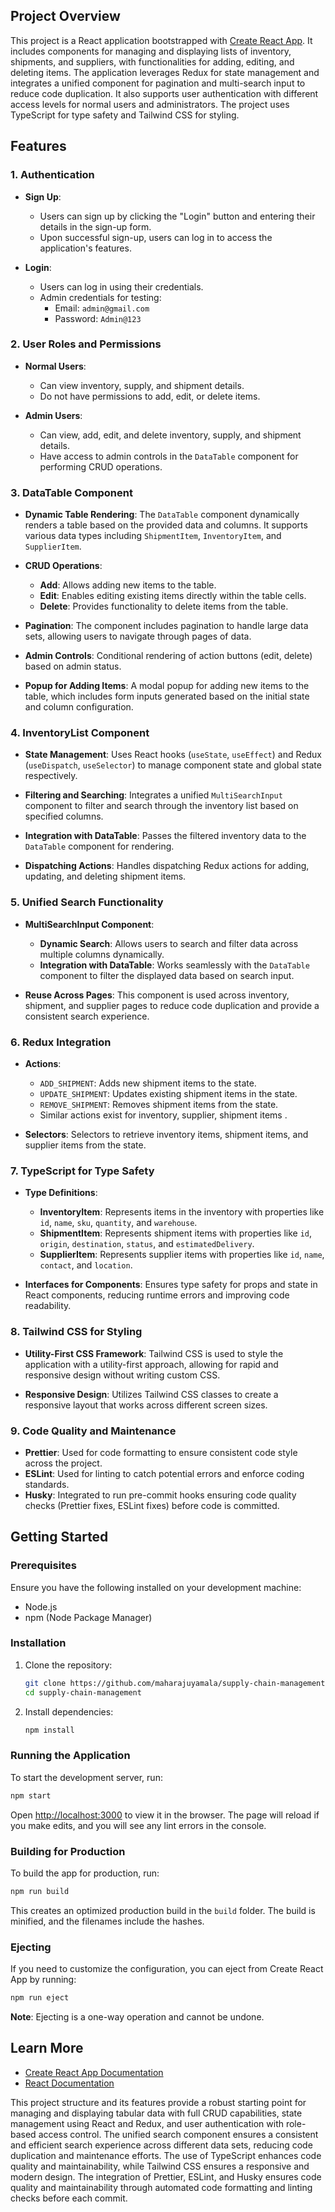 ## Project Overview

This project is a React application bootstrapped with [Create React App](https://github.com/facebook/create-react-app). It includes components for managing and displaying lists of inventory, shipments, and suppliers, with functionalities for adding, editing, and deleting items. The application leverages Redux for state management and integrates a unified component for pagination and multi-search input to reduce code duplication. It also supports user authentication with different access levels for normal users and administrators. The project uses TypeScript for type safety and Tailwind CSS for styling.

## Features

### 1. **Authentication**

- **Sign Up**:

  - Users can sign up by clicking the "Login" button and entering their details in the sign-up form.
  - Upon successful sign-up, users can log in to access the application's features.

- **Login**:
  - Users can log in using their credentials.
  - Admin credentials for testing:
    - Email: `admin@gmail.com`
    - Password: `Admin@123`

### 2. **User Roles and Permissions**

- **Normal Users**:

  - Can view inventory, supply, and shipment details.
  - Do not have permissions to add, edit, or delete items.

- **Admin Users**:
  - Can view, add, edit, and delete inventory, supply, and shipment details.
  - Have access to admin controls in the `DataTable` component for performing CRUD operations.

### 3. **DataTable Component**

- **Dynamic Table Rendering**: The `DataTable` component dynamically renders a table based on the provided data and columns. It supports various data types including `ShipmentItem`, `InventoryItem`, and `SupplierItem`.

- **CRUD Operations**:

  - **Add**: Allows adding new items to the table.
  - **Edit**: Enables editing existing items directly within the table cells.
  - **Delete**: Provides functionality to delete items from the table.

- **Pagination**: The component includes pagination to handle large data sets, allowing users to navigate through pages of data.

- **Admin Controls**: Conditional rendering of action buttons (edit, delete) based on admin status.

- **Popup for Adding Items**: A modal popup for adding new items to the table, which includes form inputs generated based on the initial state and column configuration.

### 4. **InventoryList Component**

- **State Management**: Uses React hooks (`useState`, `useEffect`) and Redux (`useDispatch`, `useSelector`) to manage component state and global state respectively.

- **Filtering and Searching**: Integrates a unified `MultiSearchInput` component to filter and search through the inventory list based on specified columns.

- **Integration with DataTable**: Passes the filtered inventory data to the `DataTable` component for rendering.

- **Dispatching Actions**: Handles dispatching Redux actions for adding, updating, and deleting shipment items.

### 5. **Unified Search Functionality**

- **MultiSearchInput Component**:

  - **Dynamic Search**: Allows users to search and filter data across multiple columns dynamically.
  - **Integration with DataTable**: Works seamlessly with the `DataTable` component to filter the displayed data based on search input.

- **Reuse Across Pages**: This component is used across inventory, shipment, and supplier pages to reduce code duplication and provide a consistent search experience.

### 6. **Redux Integration**

- **Actions**:

  - `ADD_SHIPMENT`: Adds new shipment items to the state.
  - `UPDATE_SHIPMENT`: Updates existing shipment items in the state.
  - `REMOVE_SHIPMENT`: Removes shipment items from the state.
  - Similar actions exist for inventory, supplier, shipment items .

- **Selectors**: Selectors to retrieve inventory items, shipment items, and supplier items from the state.

### 7. **TypeScript for Type Safety**

- **Type Definitions**:

  - **InventoryItem**: Represents items in the inventory with properties like `id`, `name`, `sku`, `quantity`, and `warehouse`.
  - **ShipmentItem**: Represents shipment items with properties like `id`, `origin`, `destination`, `status`, and `estimatedDelivery`.
  - **SupplierItem**: Represents supplier items with properties like `id`, `name`, `contact`, and `location`.

- **Interfaces for Components**: Ensures type safety for props and state in React components, reducing runtime errors and improving code readability.

### 8. **Tailwind CSS for Styling**

- **Utility-First CSS Framework**: Tailwind CSS is used to style the application with a utility-first approach, allowing for rapid and responsive design without writing custom CSS.

- **Responsive Design**: Utilizes Tailwind CSS classes to create a responsive layout that works across different screen sizes.

### 9. **Code Quality and Maintenance**

- **Prettier**: Used for code formatting to ensure consistent code style across the project.
- **ESLint**: Used for linting to catch potential errors and enforce coding standards.
- **Husky**: Integrated to run pre-commit hooks ensuring code quality checks (Prettier fixes, ESLint fixes) before code is committed.

## Getting Started

### Prerequisites

Ensure you have the following installed on your development machine:

- Node.js
- npm (Node Package Manager)

### Installation

1. Clone the repository:

   ```bash
   git clone https://github.com/maharajuyamala/supply-chain-management.git
   cd supply-chain-management
   ```

2. Install dependencies:
   ```bash
   npm install
   ```

### Running the Application

To start the development server, run:

```bash
npm start
```

Open [http://localhost:3000](http://localhost:3000) to view it in the browser. The page will reload if you make edits, and you will see any lint errors in the console.

### Building for Production

To build the app for production, run:

```bash
npm run build
```

This creates an optimized production build in the `build` folder. The build is minified, and the filenames include the hashes.

### Ejecting

If you need to customize the configuration, you can eject from Create React App by running:

```bash
npm run eject
```

**Note**: Ejecting is a one-way operation and cannot be undone.

## Learn More

- [Create React App Documentation](https://facebook.github.io/create-react-app/docs/getting-started)
- [React Documentation](https://reactjs.org/)

This project structure and its features provide a robust starting point for managing and displaying tabular data with full CRUD capabilities, state management using React and Redux, and user authentication with role-based access control. The unified search component ensures a consistent and efficient search experience across different data sets, reducing code duplication and maintenance efforts. The use of TypeScript enhances code quality and maintainability, while Tailwind CSS ensures a responsive and modern design. The integration of Prettier, ESLint, and Husky ensures code quality and maintainability through automated code formatting and linting checks before each commit.
